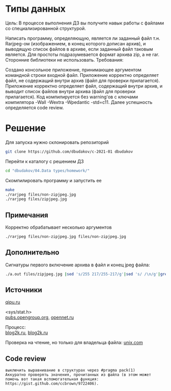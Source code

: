 # Типы данных

Цель:
В процессе выполнения ДЗ вы получите навык работы с файлами со специализированной структурой.

Написать программу, определяющую, является ли заданный файл т.н. Rarjpeg-ом (изображением, в конец которого дописан архив), и выводящую список файлов в архиве, если заданный файл таковым является.
Для простоты подразумевается формат архива zip, а не rar. Сторонние библиотеки не использовать.
Требования:

Создано консольное приложение, принимающее аргументом командной строки входной файл.
Приложение корректно определяет файл, не содержащий внутри архив (файл для проверки прилагается).
Приложение корректно определяет файл, содержащий внутри архив, и выводит список файлов внутри архива (файл для проверки прилагается).
Код компилируется без warning'ов с ключами компилятора -Wall -Wextra -Wpedantic -std=c11.
Далее успешность определяется code review.

# Решение
Для запуска нужно склонировать репозиторий 
```sh
git clone https://github.com/dbudakov/c-2021-01 dbudakov
```
Перейти к каталогу с решением ДЗ
```sh
cd "dbudakov/04.Data types/homework/"
```
Скомпилировать программу и запустить ее
```sh
make
./rarjpeg files/non-zipjpeg.jpg
./rarjpeg files/zipjpeg.jpg
```

## Примечания
Корректно обрабатывает несколько аргументов
```sh
./rarjpeg files/non-zipjpeg.jpg files/non-zipjpeg.jpg
```
## Дополнительно
Сигнатуры первого включение архива в файл и конец jpeg файла:
```sh
./a.out files/zipjpeg.jpg |sed 's/255 217/255-217/g'|sed 's/ /\n/g'|grep -E '255-217' -no
```

## Источники
[qipu.ru](https://qipu.ru/tele2/sozdanie-polzovatelskogo-izvestnogo-tipa-faila-dlya-r-studio-signaturnye.html)  

<sys/stat.h>  
[pubs.opengroup.org](https://pubs.opengroup.org/onlinepubs/009604499/basedefs/sys/stat.h.html), [opennet.ru](https://www.opennet.ru/cgi-bin/opennet/man.cgi?topic=stat&category=2)

Процесс:  
[blog2k.ru](https://blog2k.ru/archives/3391#EOCD), [blog2k.ru](https://blog2k.ru/archives/3392)  

Проверка на чтение, но только для владельца файла: [unix.com](https://www.unix.com/programming/24978-s_irusr.html)  

## Code review 

```
выключить выравнивание в структурах через #pragma pack(1)
Аккуратно проверять значения, прочитанных из файла (в этом может помочь вот такая вспомогательная функция: https://gist.github.com/ccbrown/9722406).
